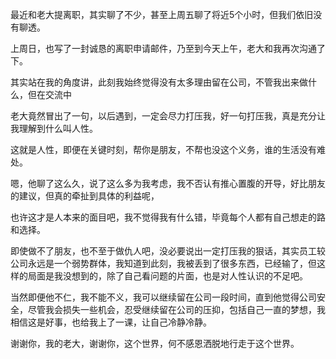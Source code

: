 

最近和老大提离职，其实聊了不少，甚至上周五聊了将近5个小时，但我们依旧没有聊透。

上周日，也写了一封诚恳的离职申请邮件，乃至到今天上午，老大和我再次沟通了下。

其实站在我的角度讲，此刻我始终觉得没有太多理由留在公司，不管我出来做什么，但在交流中

老大竟然冒出了一句，以后遇到，一定会尽力打压我，好一句打压我，真是充分让我理解到什么叫人性。

这就是人性，即便在关键时刻，帮你是朋友，不帮也没这个义务，谁的生活没有难处。

嗯，他聊了这么久，说了这么多为我考虑，我不否认有推心置腹的开导，好比朋友的建议，但真的牵扯到具体的利益呢，

也许这才是人本来的面目吧，我不觉得我有什么错，毕竟每个人都有自己想走的路和选择。

即使做不了朋友，也不至于做仇人吧，没必要说出一定打压我的狠话，其实员工较公司永远是一个弱势群体，我知道到此刻，我被丢到了很多东西，已经输了，但这样的局面是我没想到的，除了自己看问题的片面，也是对人性认识的不足吧。

当然即便他不仁，我不能不义，我可以继续留在公司一段时间，直到他觉得公司安全，尽管我会损失一些机会，忍受继续留在公司的压抑，包括自己一直的梦想，我相信这是好事，也给我上了一课，让自己冷静冷静。

谢谢你，我的老大，谢谢你，这个世界，何不感恩洒脱地行走于这个世界。



